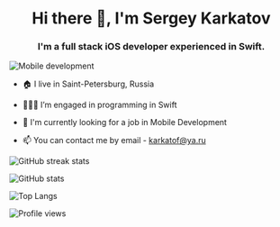 <h1 align="center">Hi there 👋, I'm Sergey Karkatov</h1>
<h3 align="center">I'm a full stack iOS developer experienced in Swift.</h3>

![Mobile development](https://cdn.dribbble.com/users/1161517/screenshots/13854667/media/b73feaa19084c53238eece00ebe20ee3.gif)

- 🏠 I live in Saint-Petersburg, Russia

- 👨🏻‍💻 I’m engaged in programming in Swift

- 💼 I'm currently looking for a job in Mobile Development

- 📫 You can contact me by email - karkatof@ya.ru 

![GitHub streak stats](https://github-readme-streak-stats.herokuapp.com/?user=karkatof)

![GitHub stats](https://github-readme-stats.vercel.app/api?username=karkatof&show_icons=true)

![Top Langs](https://github-readme-stats.vercel.app/api/top-langs/?username=karkatof)

![Profile views](https://gpvc.arturio.dev/karkatof)  

<!--
**Duxxless53/Duxxless53** is a ✨ _special_ ✨ repository because its `README.md` (this file) appears on your GitHub profile.
-->
